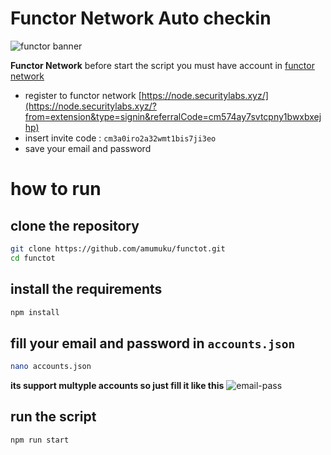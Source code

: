 # Functor Network Auto checkin
![functor banner](image.png)

**Functor Network** before start the script you must have account in [functor network](https://node.securitylabs.xyz/?from=extension&type=signin&referralCode=cm574ay7svtcpny1bwxbxejhp)
- register to functor network [https://node.securitylabs.xyz/](https://node.securitylabs.xyz/?from=extension&type=signin&referralCode=cm574ay7svtcpny1bwxbxejhp)
- insert invite code : `cm3a0iro2a32wmt1bis7ji3eo`
- save your email and password 

# how to run 
## clone the repository
```bash
git clone https://github.com/amumuku/functot.git
cd functot
```
## install the requirements
```bash
npm install
```
## fill your email and password in `accounts.json`
```bash
nano accounts.json
```
**its support multyple accounts so just fill it like this**
![email-pass](image-1.png)

## run the script
```bash
npm run start
```
